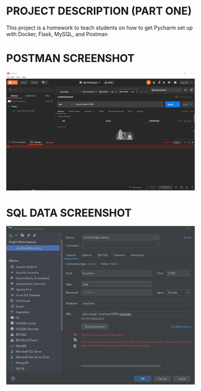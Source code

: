 # PROJECT DESCRIPTION (PART ONE)
This project is a homework to teach students on
how to get Pycharm set up with Docker, Flask, MySQL, and Postman

# POSTMAN SCREENSHOT
![OUTPUT](screenshots/postman.png)

# SQL DATA SCREENSHOT
![OUTPUT](screenshots/query.png)
